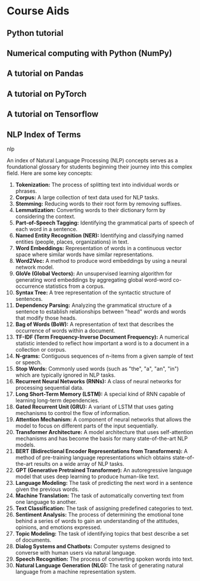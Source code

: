 # Course Aids

## Python tutorial

## Numerical computing with Python (NumPy)

## A tutorial on Pandas

## A tutorial on PyTorch

## A tutorial on Tensorflow

## NLP Index of Terms

nlp

An index of Natural Language Processing (NLP) concepts serves as a foundational glossary for students beginning their journey into this complex field. Here are some key concepts:

1. **Tokenization:** The process of splitting text into individual words or phrases.
2. **Corpus:** A large collection of text data used for NLP tasks.
3. **Stemming:** Reducing words to their root form by removing suffixes.
4. **Lemmatization:** Converting words to their dictionary form by considering the context.
5. **Part-of-Speech Tagging:** Identifying the grammatical parts of speech of each word in a sentence.
6. **Named Entity Recognition (NER):** Identifying and classifying named entities (people, places, organizations) in text.
7. **Word Embeddings:** Representation of words in a continuous vector space where similar words have similar representations.
8. **Word2Vec:** A method to produce word embeddings by using a neural network model.
9. **GloVe (Global Vectors):** An unsupervised learning algorithm for generating word embeddings by aggregating global word-word co-occurrence statistics from a corpus.
10. **Syntax Tree:** A tree representation of the syntactic structure of sentences.
11. **Dependency Parsing:** Analyzing the grammatical structure of a sentence to establish relationships between "head" words and words that modify those heads.
12. **Bag of Words (BoW):** A representation of text that describes the occurrence of words within a document.
13. **TF-IDF (Term Frequency-Inverse Document Frequency):** A numerical statistic intended to reflect how important a word is to a document in a collection or corpus.
14. **N-grams:** Contiguous sequences of n-items from a given sample of text or speech.
15. **Stop Words:** Commonly used words (such as "the", "a", "an", "in") which are typically ignored in NLP tasks.
16. **Recurrent Neural Networks (RNNs):** A class of neural networks for processing sequential data.
17. **Long Short-Term Memory (LSTM):** A special kind of RNN capable of learning long-term dependencies.
18. **Gated Recurrent Unit (GRU):** A variant of LSTM that uses gating mechanisms to control the flow of information.
19. **Attention Mechanism:** A component of neural networks that allows the model to focus on different parts of the input sequentially.
20. **Transformer Architecture:** A model architecture that uses self-attention mechanisms and has become the basis for many state-of-the-art NLP models.
21. **BERT (Bidirectional Encoder Representations from Transformers):** A method of pre-training language representations which obtains state-of-the-art results on a wide array of NLP tasks.
22. **GPT (Generative Pretrained Transformer):** An autoregressive language model that uses deep learning to produce human-like text.
23. **Language Modeling:** The task of predicting the next word in a sentence given the previous words.
24. **Machine Translation:** The task of automatically converting text from one language to another.
25. **Text Classification:** The task of assigning predefined categories to text.
26. **Sentiment Analysis:** The process of determining the emotional tone behind a series of words to gain an understanding of the attitudes, opinions, and emotions expressed.
27. **Topic Modeling:** The task of identifying topics that best describe a set of documents.
28. **Dialog Systems and Chatbots:** Computer systems designed to converse with human users via natural language.
29. **Speech Recognition:** The process of converting spoken words into text.
30. **Natural Language Generation (NLG):** The task of generating natural language from a machine representation system.